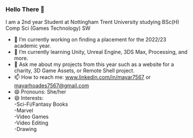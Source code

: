 ### Hello There 👋
I am a 2nd year Student at Nottingham Trent University studying BSc(H) Comp Sci (Games Technology) SW
- 🔭 I’m currently working on finding a placement for the 2022/23 academic year.
- 🌱 I’m currently learning Unity, Unreal Engine, 3DS Max, Processing, and more.
- 💬 Ask me about my projects from this year such as a website for a charity, 3D Game Assets, or Remote Shell project.
- 📫 How to reach me: www.linkedin.com/in/mayar7567 or mayarhoades7567@gmail.com
- 😄 Pronouns: She/her        
- 😄 Interests:
        </br>-Sci-Fi/Fantasy Books
        </br>-Marvel
        </br>-Video Games 
        </br>-Video Editing 
        </br>-Drawing
<!--
**MayaR7567/MayaR7567** is a ✨ _special_ ✨ repository because its `README.md` (this file) appears on your GitHub profile.

Here are some ideas to get you started:

- 🔭 I’m currently working on ...
- 🌱 I’m currently learning ...
- 👯 I’m looking to collaborate on ...
- 🤔 I’m looking for help with ...
- 💬 Ask me about ...
- 📫 How to reach me: ...
- 😄 Pronouns: ...
- ⚡ Fun fact: ...
-->
